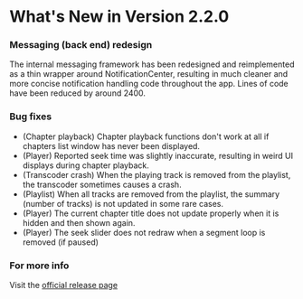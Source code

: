 #  What's New in Version 2.2.0

### Messaging (back end) redesign

The internal messaging framework has been redesigned and reimplemented as a thin wrapper around NotificationCenter, resulting in much cleaner and more concise notification handling code throughout the app. Lines of code have been reduced by around 2400.

### Bug fixes

* (Chapter playback) Chapter playback functions don't work at all if chapters list window has never been displayed.
* (Player) Reported seek time was slightly inaccurate, resulting in weird UI displays during chapter playback.
* (Transcoder crash) When the playing track is removed from the playlist, the transcoder sometimes causes a crash.
* (Playlist) When all tracks are removed from the playlist, the summary (number of tracks) is not updated in some rare cases.
* (Player) The current chapter title does not update properly when it is hidden and then shown again.
* (Player) The seek slider does not redraw when a segment loop is removed (if paused)

### **For more info**
Visit the [official release page](https://github.com/maculateConception/aural-player/releases/tag/2.2.0)
